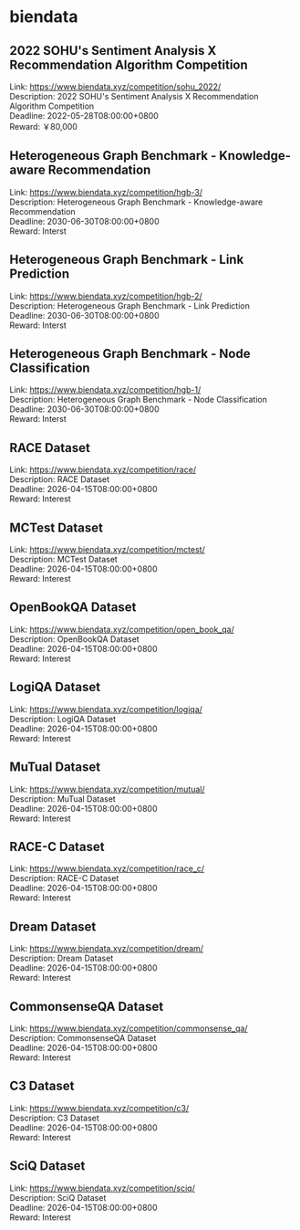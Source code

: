 # biendata



## 2022 SOHU's Sentiment Analysis  X  Recommendation Algorithm Competition

Link: https://www.biendata.xyz/competition/sohu_2022/  
Description: 2022 SOHU's Sentiment Analysis  X  Recommendation Algorithm Competition  
Deadline: 2022-05-28T08:00:00+0800  
Reward: ￥80,000  


## Heterogeneous Graph Benchmark - Knowledge-aware Recommendation

Link: https://www.biendata.xyz/competition/hgb-3/  
Description: Heterogeneous Graph Benchmark - Knowledge-aware Recommendation  
Deadline: 2030-06-30T08:00:00+0800  
Reward: Interst  


## Heterogeneous Graph Benchmark - Link Prediction

Link: https://www.biendata.xyz/competition/hgb-2/  
Description: Heterogeneous Graph Benchmark - Link Prediction  
Deadline: 2030-06-30T08:00:00+0800  
Reward: Interst  


## Heterogeneous Graph Benchmark - Node Classification

Link: https://www.biendata.xyz/competition/hgb-1/  
Description: Heterogeneous Graph Benchmark - Node Classification  
Deadline: 2030-06-30T08:00:00+0800  
Reward: Interst  


## RACE Dataset

Link: https://www.biendata.xyz/competition/race/  
Description: RACE Dataset  
Deadline: 2026-04-15T08:00:00+0800  
Reward: Interest  


## MCTest Dataset

Link: https://www.biendata.xyz/competition/mctest/  
Description: MCTest Dataset  
Deadline: 2026-04-15T08:00:00+0800  
Reward: Interest  


## OpenBookQA Dataset

Link: https://www.biendata.xyz/competition/open_book_qa/  
Description: OpenBookQA Dataset  
Deadline: 2026-04-15T08:00:00+0800  
Reward: Interest  


## LogiQA Dataset

Link: https://www.biendata.xyz/competition/logiqa/  
Description: LogiQA Dataset  
Deadline: 2026-04-15T08:00:00+0800  
Reward: Interest  


## MuTual Dataset

Link: https://www.biendata.xyz/competition/mutual/  
Description: MuTual Dataset  
Deadline: 2026-04-15T08:00:00+0800  
Reward: Interest  


## RACE-C Dataset

Link: https://www.biendata.xyz/competition/race_c/  
Description: RACE-C Dataset  
Deadline: 2026-04-15T08:00:00+0800  
Reward: Interest  


## Dream Dataset

Link: https://www.biendata.xyz/competition/dream/  
Description: Dream Dataset  
Deadline: 2026-04-15T08:00:00+0800  
Reward: Interest  


## CommonsenseQA Dataset

Link: https://www.biendata.xyz/competition/commonsense_qa/  
Description: CommonsenseQA Dataset  
Deadline: 2026-04-15T08:00:00+0800  
Reward: Interest  


## C3 Dataset

Link: https://www.biendata.xyz/competition/c3/  
Description: C3 Dataset  
Deadline: 2026-04-15T08:00:00+0800  
Reward: Interest  


## SciQ Dataset

Link: https://www.biendata.xyz/competition/sciq/  
Description: SciQ Dataset  
Deadline: 2026-04-15T08:00:00+0800  
Reward: Interest  

